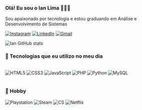 ### Olá! Eu sou o Ian Lima 🙋🏻‍♂️

Sou apaixonado por tecnologia e estou graduando em Análise e Desenvolvimento de Sistemas

[![Instagram](https://img.shields.io/badge/Instagram-E4405F?style=for-the-badge&logo=instagram&logoColor=white)](https://instagram.com/iandelimat)
[![LinkedIn](https://img.shields.io/badge/LinkedIn-0077B5?style=for-the-badge&logo=linkedin&logoColor=white)](https://www.linkedin.com/in/iandelima/)
[![Gmail](https://img.shields.io/badge/Gmail-D14836?style=for-the-badge&logo=gmail&logoColor=white)](mailto:ianmarialima@gmail.com)


![Ian GitHub stats](https://github-readme-stats.vercel.app/api?username=ian-lima&show_icons=true&theme=highcontrast)

### 🔷 Tecnologias que eu utilizo no meu dia

<div style="display: inline_block"><br/>
    <img align="center" alt="HTML5" src="https://img.shields.io/badge/HTML5-E34F26?style=for-the-badge&logo=html5&logoColor=white" />
    <img align="center" alt="CSS3" src="https://img.shields.io/badge/CSS3-1572B6?style=for-the-badge&logo=css3&logoColor=white" />
    <img align="center" alt="JavaScript" src="https://img.shields.io/badge/JavaScript-F7DF1E?style=for-the-badge&logo=javascript&logoColor=black" />
    <img align="center" alt="PHP" src="https://img.shields.io/badge/PHP-777BB4?style=for-the-badge&logo=php&logoColor=white" />
    <img align="center" alt="Python" src="https://img.shields.io/badge/Python-3776AB?style=for-the-badge&logo=python&logoColor=white" />
    <img align="center" alt="MySQL" src="https://img.shields.io/badge/MySQL-00000F?style=for-the-badge&logo=mysql&logoColor=white" />
</div><br/>


### 🔷 Hobby
<img align="center" alt="Playstation" src="https://img.shields.io/badge/PlayStation-003791?style=for-the-badge&logo=playstation&logoColor=white" />
<img align="center" alt="Steam" src="https://img.shields.io/badge/Steam-000000?style=for-the-badge&logo=steam&logoColor=white" />
<img align="center" alt="CS" src="https://img.shields.io/badge/Counter_Strike-000000?style=for-the-badge&logo=counter-strike&logoColor=white" />
<img align="center" alt="Netflix" src="https://img.shields.io/badge/Netflix-E50914?style=for-the-badge&logo=netflix&logoColor=white" />
